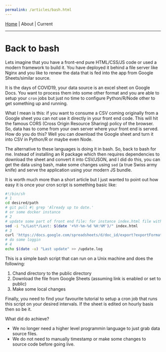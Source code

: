 ```yaml
---
permalink: /articles/bash.html
---
```

[Home](https://layik.github.io) | About | Current
<hr/>

# Back to bash

Lets imagine that you have a front-end pure HTML/CSS/JS code or used a modern framework to build it. You have deployed it behind a file server like Nginx and you like to renew the data that is fed into the app from Google Sheets/similar source. 

It is the days of COVID19, your data source is an excel sheet on Google Docs. You want to process them into some other format and you are able to setup your `cron` jobs but just no time to configure Python/R/Node other to get something up and running.

What I mean is this: if you want to consume a CSV coming originally from a Google sheet you can not use it directly in your front end code. This will hit the famous CORS (Cross Origin Resource Sharing) policy of the browser. So, data has to come from your own server where your front end is served. How do you do this? Well you can download the Google sheet and turn it into CSV in Python/R or maybe even Node.

The alternative to these languages is doing it in bash. So, back to bash for me. Instead of installing an R package which then requires dependencies to download the sheet and convert it into CSV/JSON, and I did do this, you can get the data using bash, make some changes using `sed` (a true Swiss army knife) and serve the application using your modern JS bundle.

It is worth much more than a short article but I just wanted to point out how easy it is once your cron script is something basic like:

```sh
#!/bin/sh
# 1
cd desired/path
# git pull #| grep 'Already up to date.'
# or some docker instance
# 2
# update some part of front end file: for instance index.html file with a stamp
sed -i "s/Last*/Last: $(date '+%Y-%m-%d %H:%M')/" index.html
# 3
curl 'https://docs.google.com/spreadsheets/d/doc_id/export?exportFormat=csv' -o mycsv.csv
# do some loggin
# 4
echo $(date -u) "Last update" >> /update.log
```
This is a simple bash script that can run on a Unix machine and does the following:
1. Chand directory to the public directory
2. Download the file from Google Sheets (assuming link is enabled or set to public)
3. Make some local changes

Finally, you need to find your favourite tutorial to setup a cron job that runs this script on your desired intervals. If the sheet is edited on hourly basis then so be it.

What did do achieve?
* We no longer need a higher level programmin language to just grab data source files. 
* We do not need to manually timestamp or make some changes to source code before going live.
